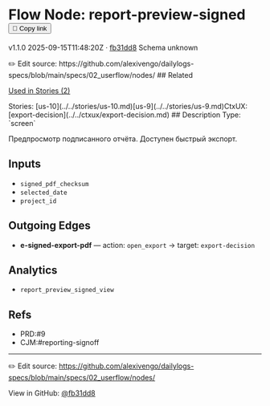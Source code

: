 
# Flow Node: report-preview-signed <button class="copy-link" aria-label="Copy page link" onclick="window.spechubCopyLink && window.spechubCopyLink()">🔗 Copy link</button>

<p class="badges">
  <span class="badge version">v1.1.0</span>
  <span class="badge build">2025-09-15T11:48:20Z · <a href="https://github.com/alexivengo/dailylogs-specs/commits/main" target="_blank" rel="noopener" class="sha">fb31dd8</a></span>
  <span class="badge schema unknown">Schema unknown</span>
</p>
✏️ Edit source: https://github.com/alexivengo/dailylogs-specs/blob/main/specs/02_userflow/nodes/
## Related
<p>
  <span class="chip">
    <a href="../stories/index.md#?flow=report-preview-signed">Used in Stories (2)</a>
  </span>
</p>
Stories:
<span class="chip">[us-10](../../stories/us-10.md)</span><span class="chip">[us-9](../../stories/us-9.md)</span>CtxUX:
<span class="chip">[export-decision](../../ctxux/export-decision.md)</span>
## Description
Type: `screen`

Предпросмотр подписанного отчёта. Доступен быстрый экспорт.

## Inputs
- `signed_pdf_checksum`
- `selected_date`
- `project_id`


## Outgoing Edges
- **e-signed-export-pdf** — action: `open_export` → target: `export-decision`

## Analytics
- `report_preview_signed_view`

## Refs
- PRD:#9
- CJM:#reporting-signoff

---
✏️ Edit source: https://github.com/alexivengo/dailylogs-specs/blob/main/specs/02_userflow/nodes/

<p class="page-meta">
  View in GitHub: <a href="https://github.com/alexivengo/dailylogs-specs/commit/fb31dd8" target="_blank" rel="noopener">@fb31dd8</a></p>